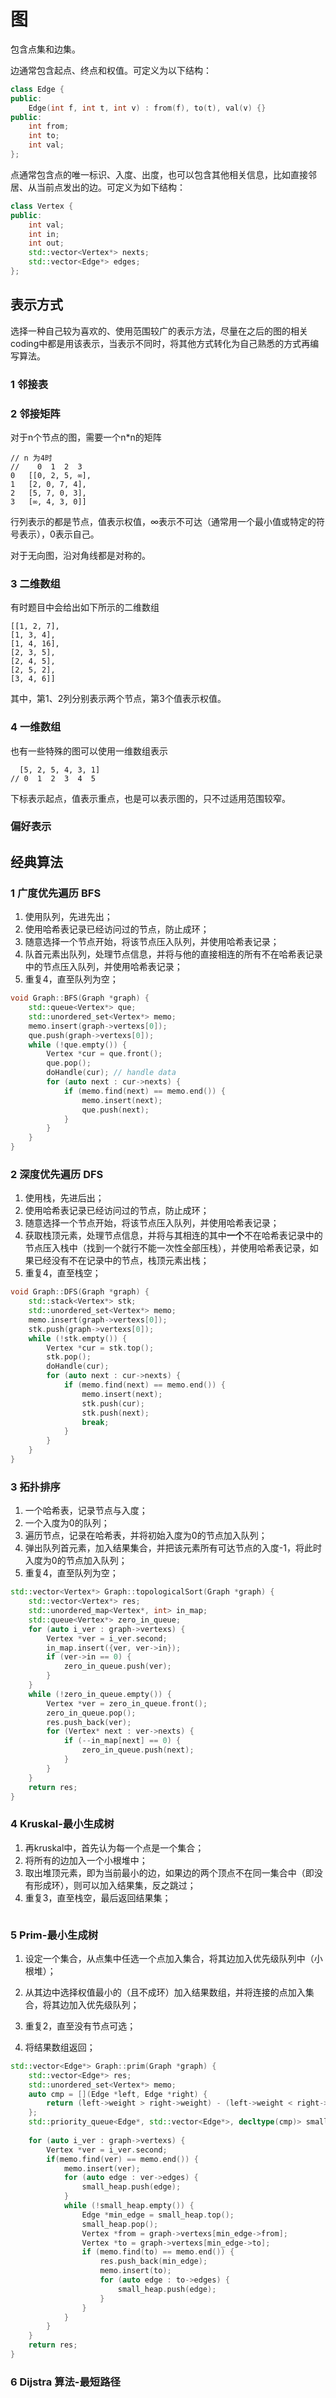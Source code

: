 # 图

包含点集和边集。

边通常包含起点、终点和权值。可定义为以下结构：

```cpp
class Edge {
public:
	Edge(int f, int t, int v) : from(f), to(t), val(v) {}
public:
	int from;
	int to;
	int val;
};
```

点通常包含点的唯一标识、入度、出度，也可以包含其他相关信息，比如直接邻居、从当前点发出的边。可定义为如下结构：

```cpp
class Vertex {
public:
	int val;
	int in;
	int out;
	std::vector<Vertex*> nexts;
	std::vector<Edge*> edges;
};
```

## 表示方式

选择一种自己较为喜欢的、使用范围较广的表示方法，尽量在之后的图的相关coding中都是用该表示，当表示不同时，将其他方式转化为自己熟悉的方式再编写算法。

### 1 邻接表



### 2 邻接矩阵

对于n个节点的图，需要一个n*n的矩阵

```
// n 为4时
// 	  0  1  2  3
0	[[0, 2, 5, ∞],
1	[2, 0, 7, 4],
2	[5, 7, 0, 3],
3	[∞, 4, 3, 0]]
```

行列表示的都是节点，值表示权值，∞表示不可达（通常用一个最小值或特定的符号表示），0表示自己。

对于无向图，沿对角线都是对称的。

### 3 二维数组

有时题目中会给出如下所示的二维数组

```
[[1, 2, 7],
[1, 3, 4],
[1, 4, 16],
[2, 3, 5],
[2, 4, 5],
[2, 5, 2],
[3, 4, 6]]
```

其中，第1、2列分别表示两个节点，第3个值表示权值。

### 4 一维数组

也有一些特殊的图可以使用一维数组表示

```
  [5, 2, 5, 4, 3, 1]
// 0  1  2  3  4  5
```

下标表示起点，值表示重点，也是可以表示图的，只不过适用范围较窄。

### 偏好表示



## 经典算法

### 1 广度优先遍历 BFS

1. 使用队列，先进先出；
2. 使用哈希表记录已经访问过的节点，防止成环；
3. 随意选择一个节点开始，将该节点压入队列，并使用哈希表记录；
4. 队首元素出队列，处理节点信息，并将与他的直接相连的所有不在哈希表记录中的节点压入队列，并使用哈希表记录；
5. 重复4，直至队列为空；

```cpp
void Graph::BFS(Graph *graph) {
	std::queue<Vertex*> que;
	std::unordered_set<Vertex*> memo;
	memo.insert(graph->vertexs[0]);
	que.push(graph->vertexs[0]);
	while (!que.empty()) {
		Vertex *cur = que.front();
		que.pop();
		doHandle(cur); // handle data
		for (auto next : cur->nexts) {
			if (memo.find(next) == memo.end()) {
				memo.insert(next);
				que.push(next);
			}
		}
	}
}
```



### 2 深度优先遍历 DFS

1. 使用栈，先进后出；
2. 使用哈希表记录已经访问过的节点，防止成环；
3. 随意选择一个节点开始，将该节点压入队列，并使用哈希表记录；
4. 获取栈顶元素，处理节点信息，并将与其相连的其中**一个**不在哈希表记录中的节点压入栈中（找到一个就行不能一次性全部压栈），并使用哈希表记录，如果已经没有不在记录中的节点，栈顶元素出栈；
5. 重复4，直至栈空；

```cpp
void Graph::DFS(Graph *graph) {
	std::stack<Vertex*> stk;
	std::unordered_set<Vertex*> memo;
	memo.insert(graph->vertexs[0]);
	stk.push(graph->vertexs[0]);
	while (!stk.empty()) {
		Vertex *cur = stk.top();
		stk.pop();
		doHandle(cur);
		for (auto next : cur->nexts) {
			if (memo.find(next) == memo.end()) {
				memo.insert(next);
				stk.push(cur);
				stk.push(next);
				break;
			}
		}
	}
}
```



### 3 拓扑排序

1. 一个哈希表，记录节点与入度；
2. 一个入度为0的队列；
3. 遍历节点，记录在哈希表，并将初始入度为0的节点加入队列；
4. 弹出队列首元素，加入结果集合，并把该元素所有可达节点的入度-1，将此时入度为0的节点加入队列；
5. 重复4，直至队列为空；

```cpp
std::vector<Vertex*> Graph::topologicalSort(Graph *graph) {
	std::vector<Vertex*> res;
	std::unordered_map<Vertex*, int> in_map;
	std::queue<Vertex*> zero_in_queue;
	for (auto i_ver : graph->vertexs) {
		Vertex *ver = i_ver.second;
		in_map.insert({ver, ver->in});
		if (ver->in == 0) {
			zero_in_queue.push(ver);
		}
	}
	while (!zero_in_queue.empty()) {
		Vertex *ver = zero_in_queue.front();
		zero_in_queue.pop();
		res.push_back(ver);
		for (Vertex* next : ver->nexts) {	
			if (--in_map[next] == 0) {
				zero_in_queue.push(next);
			}
		}
	}
	return res;
}	
```



### 4 Kruskal-最小生成树 

1. 再kruskal中，首先认为每一个点是一个集合；
2. 将所有的边加入一个小根堆中；
3. 取出堆顶元素，即为当前最小的边，如果边的两个顶点不在同一集合中（即没有形成环），则可以加入结果集，反之跳过；
4. 重复3，直至栈空，最后返回结果集；

```cpp

```



### 5 Prim-最小生成树 

1. 设定一个集合，从点集中任选一个点加入集合，将其边加入优先级队列中（小根堆）；
2. 从其边中选择权值最小的（且不成环）加入结果数组，并将连接的点加入集合，将其边加入优先级队列；

3. 重复2，直至没有节点可选；
4. 将结果数组返回；

```cpp
std::vector<Edge*> Graph::prim(Graph *graph) {
	std::vector<Edge*> res;
	std::unordered_set<Vertex*> memo;
	auto cmp = [](Edge *left, Edge *right) { 
		return (left->weight > right->weight) - (left->weight < right->weight);
	};
	std::priority_queue<Edge*, std::vector<Edge*>, decltype(cmp)> small_heap(cmp);
	
	for (auto i_ver : graph->vertexs) {
		Vertex *ver = i_ver.second;
		if(memo.find(ver) == memo.end()) {
			memo.insert(ver);
			for (auto edge : ver->edges) {
				small_heap.push(edge);
			}
			while (!small_heap.empty()) {
				Edge *min_edge = small_heap.top();
				small_heap.pop();
				Vertex *from = graph->vertexs[min_edge->from];
				Vertex *to = graph->vertexs[min_edge->to];
				if (memo.find(to) == memo.end()) {
					res.push_back(min_edge);
					memo.insert(to);
					for (auto edge : to->edges) {
						small_heap.push(edge);
					}
				}
			}
		}
	}
	return res;
}
```



### 6 Dijstra 算法-最短路径





